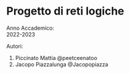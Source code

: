 # Progetto di reti logiche

Anno Accademico:<br>
2022-2023<br>

Autori:
1. Piccinato Mattia @peetceenatoo
2. Jacopo Piazzalunga @Jacopopiazza
